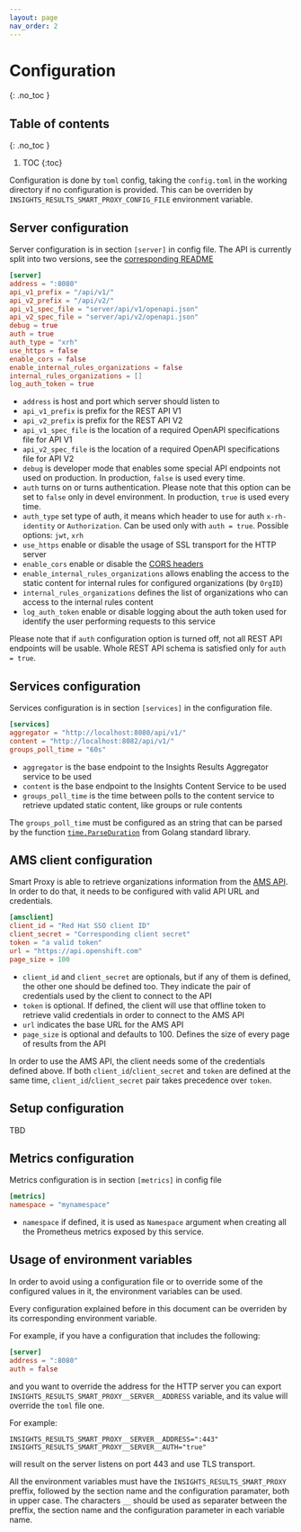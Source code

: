 ```yaml
---
layout: page
nav_order: 2
---
```


# Configuration
{: .no_toc }

## Table of contents
{: .no_toc }

1. TOC
{:toc}

Configuration is done by `toml` config, taking the `config.toml` in the working
directory if no configuration is provided. This can be overriden by
`INSIGHTS_RESULTS_SMART_PROXY_CONFIG_FILE` environment variable.

## Server configuration

Server configuration is in section `[server]` in config file.
The API is currently split into two versions, see the [corresponding README](https://github.com/RedHatInsights/insights-results-smart-proxy/blob/master/server/api/README.md)

```toml
[server]
address = ":8080"
api_v1_prefix = "/api/v1/"
api_v2_prefix = "/api/v2/"
api_v1_spec_file = "server/api/v1/openapi.json"
api_v2_spec_file = "server/api/v2/openapi.json"
debug = true
auth = true
auth_type = "xrh"
use_https = false
enable_cors = false
enable_internal_rules_organizations = false
internal_rules_organizations = []
log_auth_token = true
```

* `address` is host and port which server should listen to
* `api_v1_prefix` is prefix for the REST API V1
* `api_v2_prefix` is prefix for the REST API V2
* `api_v1_spec_file` is the location of a required OpenAPI specifications file for API V1
* `api_v2_spec_file` is the location of a required OpenAPI specifications file for API V2
* `debug` is developer mode that enables some special API endpoints not used on production. In
production, `false` is used every time.
* `auth` turns on or turns authentication. Please note that this option can be set to `false` only
in devel environment. In production, `true` is used every time.
* `auth_type` set type of auth, it means which header to use for auth `x-rh-identity` or
`Authorization`. Can be used only with `auth = true`. Possible options: `jwt`, `xrh`
* `use_https` enable or disable the usage of SSL transport for the HTTP server
* `enable_cors` enable or disable the [CORS
  headers](https://developer.mozilla.org/en-US/docs/Web/HTTP/CORS)
* `enable_internal_rules_organizations` allows enabling the access to the static
  content for internal rules for configured organizations (by `OrgID`)
* `internal_rules_organizations` defines the list of organizations who can
  access to the internal rules content
* `log_auth_token` enable or disable logging about the auth token used for
  identify the user performing requests to this service

Please note that if `auth` configuration option is turned off, not all REST API endpoints will be
usable. Whole REST API schema is satisfied only for `auth = true`.

## Services configuration

Services configuration is in section `[services]` in the configuration file.

```toml
[services]
aggregator = "http://localhost:8080/api/v1/"
content = "http://localhost:8082/api/v1/"
groups_poll_time = "60s"
```

* `aggregator` is the base endpoint to the Insights Results Aggregator service
  to be used
* `content` is the base endpoint to the Insights Content Service to be used
* `groups_poll_time` is the time between polls to the content service to
  retrieve updated static content, like groups or rule contents
  
The `groups_poll_time` must be configured as an string that can be parsed by the
function [`time.ParseDuration`](https://golang.org/pkg/time/#ParseDuration) from
Golang standard library.

## AMS client configuration

Smart Proxy is able to retrieve organizations information from the
[AMS API](https://api.openshift.com/?urls.primaryName=Accounts%20management%20service).
In order to do that, it needs to be configured with valid API URL and credentials.

```toml
[amsclient]
client_id = "Red Hat SSO client ID"
client_secret = "Corresponding client secret"
token = "a valid token"
url = "https://api.openshift.com"
page_size = 100
```

* `client_id` and `client_secret` are optionals, but if any of them is defined, the other one should be
  defined too. They indicate the pair of credentials used by the client to connect to the API
* `token` is optional. If defined, the client will use that offline token to retrieve valid credentials in
  order to connect to the AMS API
* `url` indicates the base URL for the AMS API
* `page_size` is optional and defaults to 100. Defines the size of every page of results from the API

In order to use the AMS API, the client needs some of the credentials defined above. If both
`client_id`/`client_secret` and `token` are defined at the same time, `client_id`/`client_secret` pair
takes precedence over `token`.

## Setup configuration

TBD

## Metrics configuration

Metrics configuration is in section `[metrics]` in config file

```toml
[metrics]
namespace = "mynamespace"
```

* `namespace` if defined, it is used as `Namespace` argument when creating all
  the Prometheus metrics exposed by this service.

## Usage of environment variables

In order to avoid using a configuration file or to override some of the
configured values in it, the environment variables can be used.

Every configuration explained before in this document can be overriden by its
corresponding environment variable.

For example, if you have a configuration that includes the following:

```toml
[server]
address = ":8080"
auth = false
```

and you want to override the address for the HTTP server you can export
`INSIGHTS_RESULTS_SMART_PROXY__SERVER__ADDRESS` variable, and its value will
override the `toml` file one.

For example:

```shell
INSIGHTS_RESULTS_SMART_PROXY__SERVER__ADDRESS=":443"
INSIGHTS_RESULTS_SMART_PROXY__SERVER__AUTH="true"
```

will result on the server listens on port 443 and use TLS transport.

All the environment variables must have the `INSIGHTS_RESULTS_SMART_PROXY`
preffix, followed by the section name and the configuration paramater, both in
upper case. The characters `__` should be used as separater between the preffix,
the section name and the configuration parameter in each variable name.



